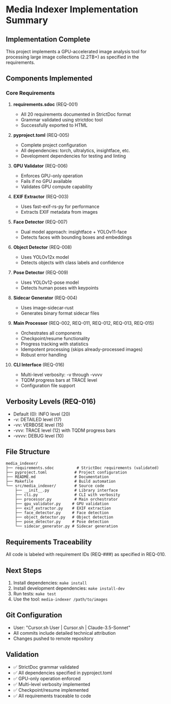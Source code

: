 # Media Indexer Implementation Summary

## Implementation Complete

This project implements a GPU-accelerated image analysis tool for processing large image collections (2.2TB+) as specified in the requirements.

## Components Implemented

### Core Requirements

1. **requirements.sdoc** (REQ-001)
   - All 20 requirements documented in StrictDoc format
   - Grammar validated using strictdoc tool
   - Successfully exported to HTML

2. **pyproject.toml** (REQ-005)
   - Complete project configuration
   - All dependencies: torch, ultralytics, insightface, etc.
   - Development dependencies for testing and linting

3. **GPU Validator** (REQ-006)
   - Enforces GPU-only operation
   - Fails if no GPU available
   - Validates GPU compute capability

4. **EXIF Extractor** (REQ-003)
   - Uses fast-exif-rs-py for performance
   - Extracts EXIF metadata from images

5. **Face Detector** (REQ-007)
   - Dual model approach: insightface + YOLOv11-face
   - Detects faces with bounding boxes and embeddings

6. **Object Detector** (REQ-008)
   - Uses YOLOv12x model
   - Detects objects with class labels and confidence

7. **Pose Detector** (REQ-009)
   - Uses YOLOv12-pose model
   - Detects human poses with keypoints

8. **Sidecar Generator** (REQ-004)
   - Uses image-sidecar-rust
   - Generates binary format sidecar files

9. **Main Processor** (REQ-002, REQ-011, REQ-012, REQ-013, REQ-015)
   - Orchestrates all components
   - Checkpoint/resume functionality
   - Progress tracking with statistics
   - Idempotent processing (skips already-processed images)
   - Robust error handling

10. **CLI Interface** (REQ-016)
    - Multi-level verbosity: -v through -vvvv
    - TQDM progress bars at TRACE level
    - Configuration file support

## Verbosity Levels (REQ-016)

- Default (0): INFO level (20)
- -v: DETAILED level (17)
- -vv: VERBOSE level (15)
- -vvv: TRACE level (12) with TQDM progress bars
- -vvvv: DEBUG level (10)

## File Structure

```
media_indexer/
├── requirements.sdoc          # StrictDoc requirements (validated)
├── pyproject.toml            # Project configuration
├── README.md                 # Documentation
├── Makefile                  # Build automation
└── src/media_indexer/        # Source code
    ├── __init__.py           # Library interface
    ├── cli.py                # CLI with verbosity
    ├── processor.py          # Main orchestrator
    ├── gpu_validator.py     # GPU validation
    ├── exif_extractor.py    # EXIF extraction
    ├── face_detector.py     # Face detection
    ├── object_detector.py   # Object detection
    ├── pose_detector.py     # Pose detection
    └── sidecar_generator.py # Sidecar generation
```

## Requirements Traceability

All code is labeled with requirement IDs (REQ-###) as specified in REQ-010.

## Next Steps

1. Install dependencies: `make install`
2. Install development dependencies: `make install-dev`
3. Run tests: `make test`
4. Use the tool: `media-indexer /path/to/images`

## Git Configuration

- User: "Cursor.sh User | Cursor.sh | Claude-3.5-Sonnet"
- All commits include detailed technical attribution
- Changes pushed to remote repository

## Validation

- ✅ StrictDoc grammar validated
- ✅ All dependencies specified in pyproject.toml
- ✅ GPU-only operation enforced
- ✅ Multi-level verbosity implemented
- ✅ Checkpoint/resume implemented
- ✅ All requirements traceable to code

